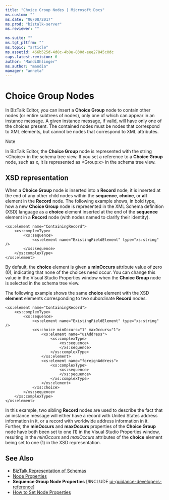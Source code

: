 ```yaml
---
title: "Choice Group Nodes | Microsoft Docs"
ms.custom: ""
ms.date: "06/08/2017"
ms.prod: "biztalk-server"
ms.reviewer: ""

ms.suite: ""
ms.tgt_pltfrm: ""
ms.topic: "article"
ms.assetid: 466b525d-4d8c-4b8e-830d-eee27845c0dc
caps.latest.revision: 6
author: "MandiOhlinger"
ms.author: "mandia"
manager: "anneta"
---
```

# Choice Group Nodes
In BizTalk Editor, you can insert a **Choice Group** node to contain other nodes (or entire subtrees of nodes), only one of which can appear in an instance message. A given instance message, if valid, will have only one of the choices present. The contained nodes must be nodes that correspond to XML elements, but cannot be nodes that correspond to XML attributes.  

> [!NOTE]
>  In BizTalk Editor, the **Choice Group** node is represented with the string \<Choice\> in the schema tree view. If you set a reference to a **Choice Group** node, such as x, it is represented as \<Group:x\> in the schema tree view.  

## XSD representation  
 When a **Choice Group** node is inserted into a **Record** node, it is inserted at the end of any other child nodes within the **sequence**, **choice**, or **all** element in the **Record** node. The following example shows, in bold type, how a new **Choice Group** node is represented in the XML Schema definition (XSD) language as a **choice** element inserted at the end of the **sequence** element in a **Record** node (with nodes named to clarify their identity).  

```  
<xs:element name="ContainingRecord">  
    <xs:complexType>  
        <xs:sequence>  
            <xs:element name="ExistingFieldElement" type="xs:string" />  
        </xs:sequence>  
    </xs:complexType>  
</xs:element>  

```  

 By default, the **choice** element is given a **minOccurs** attribute value of zero (0), indicating that none of the choices need occur. You can change this value in the Visual Studio Properties window when the **Choice Group** node is selected in the schema tree view.  

 The following example shows the same **choice** element with the XSD **element** elements corresponding to two subordinate **Record** nodes.  

```  
<xs:element name="ContainingRecord">  
    <xs:complexType>  
        <xs:sequence>  
            <xs:element name="ExistingFieldElement" type="xs:string" />  
            <xs:choice minOccurs="1" maxOccurs="1">  
                <xs:element name="usAddress">  
                    <xs:complexType>  
                        <xs:sequence>  
                        </xs:sequence>  
                    </xs:complexType>  
                </xs:element>  
                <xs:element name="foreignAddress">  
                    <xs:complexType>  
                        <xs:sequence>  
                        </xs:sequence>  
                    </xs:complexType>  
                </xs:element>  
            </xs:choice>  
        </xs:sequence>  
    </xs:complexType>  
</xs:element>  
```  

 In this example, two sibling **Record** nodes are used to describe the fact that an instance message will either have a record with United States address information in it, or a record with worldwide address information in it. Further, the **minOccurs** and **maxOccurs** properties of the **Choice Group** node have both been set to one (1) in the Visual Studio Properties window, resulting in the *minOccurs* and *maxOccurs* attributes of the **choice** element being set to one (1) in the XSD representation.  

## See Also  
- [BizTalk Representation of Schemas](../core/biztalk-representation-of-schemas.md)   
- [Node Properties](../core/node-properties.md)   
- <strong>Sequence Group Node Properties</strong> [!INCLUDE [ui-guidance-developers-reference](../includes/ui-guidance-developers-reference.md)]     
- [How to Set Node Properties](../core/how-to-set-node-properties.md)
